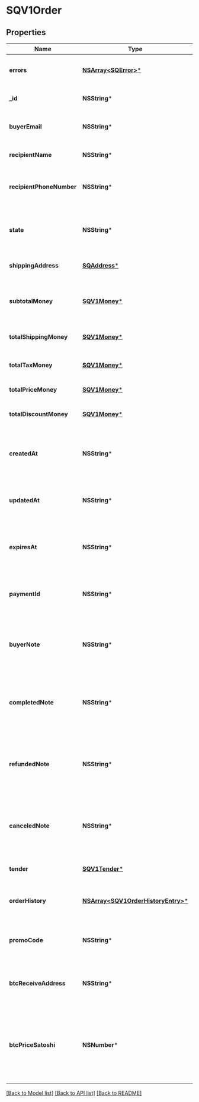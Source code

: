 # SQV1Order

## Properties
Name | Type | Description | Notes
------------ | ------------- | ------------- | -------------
**errors** | [**NSArray&lt;SQError&gt;***](SQError.md) | Any errors that occurred during the request. | [optional] 
**_id** | **NSString*** | The order&#39;s unique identifier. | [optional] 
**buyerEmail** | **NSString*** | The email address of the order&#39;s buyer. | [optional] 
**recipientName** | **NSString*** | The name of the order&#39;s buyer. | [optional] 
**recipientPhoneNumber** | **NSString*** | The phone number to use for the order&#39;s delivery. | [optional] 
**state** | **NSString*** | Whether the tax is an ADDITIVE tax or an INCLUSIVE tax. | [optional] 
**shippingAddress** | [**SQAddress***](SQAddress.md) | The address to ship the order to. | [optional] 
**subtotalMoney** | [**SQV1Money***](SQV1Money.md) | The amount of all items purchased in the order, before taxes and shipping. | [optional] 
**totalShippingMoney** | [**SQV1Money***](SQV1Money.md) | The shipping cost for the order. | [optional] 
**totalTaxMoney** | [**SQV1Money***](SQV1Money.md) | The total of all taxes applied to the order. | [optional] 
**totalPriceMoney** | [**SQV1Money***](SQV1Money.md) | The total cost of the order. | [optional] 
**totalDiscountMoney** | [**SQV1Money***](SQV1Money.md) | The total of all discounts applied to the order. | [optional] 
**createdAt** | **NSString*** | The time when the order was created, in ISO 8601 format. | [optional] 
**updatedAt** | **NSString*** | The time when the order was last modified, in ISO 8601 format. | [optional] 
**expiresAt** | **NSString*** | The time when the order expires if no action is taken, in ISO 8601 format. | [optional] 
**paymentId** | **NSString*** | The unique identifier of the payment associated with the order. | [optional] 
**buyerNote** | **NSString*** | A note provided by the buyer when the order was created, if any. | [optional] 
**completedNote** | **NSString*** | A note provided by the merchant when the order&#39;s state was set to COMPLETED, if any | [optional] 
**refundedNote** | **NSString*** | A note provided by the merchant when the order&#39;s state was set to REFUNDED, if any. | [optional] 
**canceledNote** | **NSString*** | A note provided by the merchant when the order&#39;s state was set to CANCELED, if any. | [optional] 
**tender** | [**SQV1Tender***](SQV1Tender.md) | The tender used to pay for the order. | [optional] 
**orderHistory** | [**NSArray&lt;SQV1OrderHistoryEntry&gt;***](SQV1OrderHistoryEntry.md) | The history of actions associated with the order. | [optional] 
**promoCode** | **NSString*** | The promo code provided by the buyer, if any. | [optional] 
**btcReceiveAddress** | **NSString*** | For Bitcoin transactions, the address that the buyer sent Bitcoin to. | [optional] 
**btcPriceSatoshi** | **NSNumber*** | For Bitcoin transactions, the price of the buyer&#39;s order in satoshi (100 million satoshi equals 1 BTC). | [optional] 

[[Back to Model list]](../README.md#documentation-for-models) [[Back to API list]](../README.md#documentation-for-api-endpoints) [[Back to README]](../README.md)


